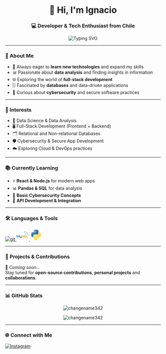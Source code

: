 <h1 align="center">👋 Hi, I'm Ignacio</h1>
<h3 align="center">💻 Developer & Tech Enthusiast from Chile</h3>

<p align="center">
  <img src="https://readme-typing-svg.herokuapp.com?size=22&duration=4000&color=36BCF7&center=true&vCenter=true&width=500&lines=Full+Stack+Developer;Data+Analysis+Enthusiast;Cybersecurity+Learner;Always+Learning+New+Technologies" alt="Typing SVG" />
</p>

---

### 🚀 About Me
- 🌱 Always eager to **learn new technologies** and expand my skills  
- 📊 Passionate about **data analysis** and finding insights in information  
- 🌐 Exploring the world of **full-stack development**  
- 🗄️ Fascinated by **databases** and data-driven applications  
- 🔐 Curious about **cybersecurity** and secure software practices  

---

### 🎯 Interests
- 🔎 Data Science & Data Analysis  
- 🖥️ Full-Stack Development (Frontend + Backend)  
- 🗂️ Relational and Non-relational Databases  
- 🛡️ Cybersecurity & Secure App Development  
- ☁️ Exploring Cloud & DevOps practices  

---

### 📚 Currently Learning
- ⚡ **React & Node.js** for modern web apps  
- 📊 **Pandas & SQL** for data analysis  
- 🔐 **Basic Cybersecurity Concepts**  
- 🚀 **API Development & Integration**  

---

### 🛠️ Languages & Tools
<p align="left">
  <a href="https://git-scm.com/" target="_blank" rel="noreferrer">
    <img src="https://www.vectorlogo.zone/logos/git-scm/git-scm-icon.svg" alt="git" width="40" height="40"/>
  </a>
  <a href="https://www.mysql.com/" target="_blank" rel="noreferrer">
    <img src="https://raw.githubusercontent.com/devicons/devicon/master/icons/mysql/mysql-original-wordmark.svg" alt="mysql" width="40" height="40"/>
  </a>
  <a href="https://www.python.org" target="_blank" rel="noreferrer">
    <img src="https://raw.githubusercontent.com/devicons/devicon/master/icons/python/python-original.svg" alt="python" width="40" height="40"/>
  </a>
</p>

---

### 🌟 Projects & Contributions
🚧 *Coming soon...*  
Stay tuned for **open-source contributions**, **personal projects** and **collaborations**.  

---

### 📊 GitHub Stats
<p align="center">
  <img src="https://github-readme-stats.vercel.app/api/top-langs?username=changename342&show_icons=true&locale=en&layout=compact&theme=tokyonight" alt="changename342" />
</p>

<p align="center">
  <img src="https://github-readme-streak-stats.herokuapp.com/?user=changename342&theme=tokyonight" alt="changename342" />
</p>

---

### 🌐 Connect with Me
<p align="left">
  <a href="https://instagram.com/magnanimo_plus/" target="_blank">
    <img src="https://raw.githubusercontent.com/rahuldkjain/github-profile-readme-generator/master/src/images/icons/Social/instagram.svg" alt="Instagram" height="30" width="40" />
  </a>
</p>

